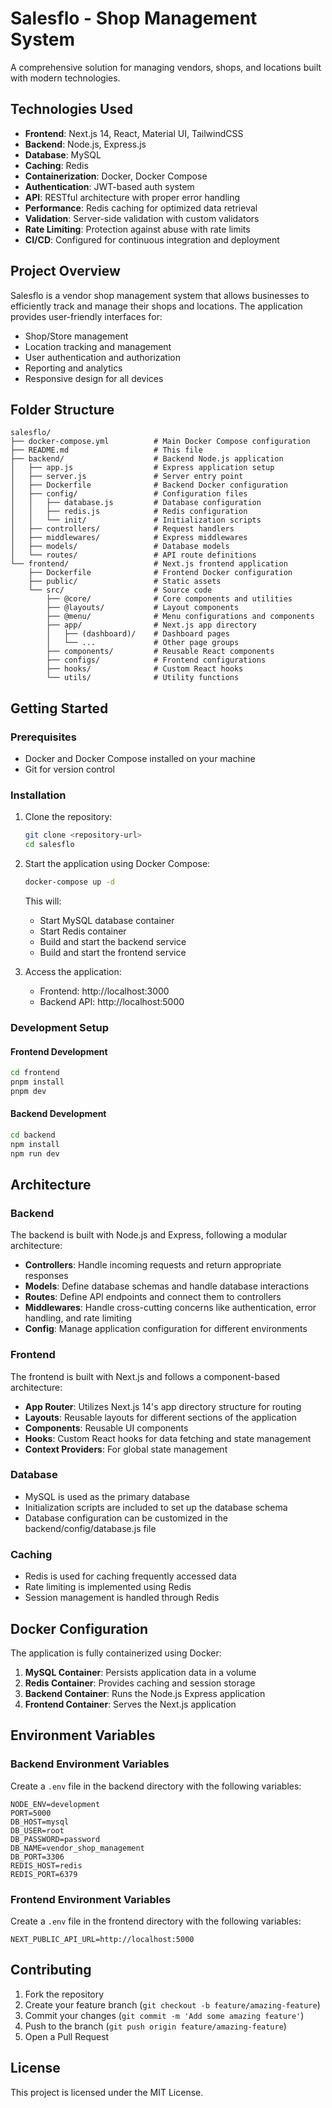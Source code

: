 # Salesflo - Shop Management System

A comprehensive solution for managing vendors, shops, and locations built with modern technologies.

## Technologies Used

- **Frontend**: Next.js 14, React, Material UI, TailwindCSS
- **Backend**: Node.js, Express.js
- **Database**: MySQL
- **Caching**: Redis
- **Containerization**: Docker, Docker Compose
- **Authentication**: JWT-based auth system
- **API**: RESTful architecture with proper error handling
- **Performance**: Redis caching for optimized data retrieval
- **Validation**: Server-side validation with custom validators
- **Rate Limiting**: Protection against abuse with rate limits
- **CI/CD**: Configured for continuous integration and deployment

## Project Overview

Salesflo is a vendor shop management system that allows businesses to efficiently track and manage their shops and locations. The application provides user-friendly interfaces for:

- Shop/Store management
- Location tracking and management
- User authentication and authorization
- Reporting and analytics
- Responsive design for all devices

## Folder Structure

```
salesflo/
├── docker-compose.yml          # Main Docker Compose configuration
├── README.md                   # This file
├── backend/                    # Backend Node.js application
│   ├── app.js                  # Express application setup
│   ├── server.js               # Server entry point
│   ├── Dockerfile              # Backend Docker configuration
│   ├── config/                 # Configuration files
│   │   ├── database.js         # Database configuration
│   │   ├── redis.js            # Redis configuration
│   │   └── init/               # Initialization scripts
│   ├── controllers/            # Request handlers
│   ├── middlewares/            # Express middlewares
│   ├── models/                 # Database models
│   └── routes/                 # API route definitions
└── frontend/                   # Next.js frontend application
    ├── Dockerfile              # Frontend Docker configuration
    ├── public/                 # Static assets
    └── src/                    # Source code
        ├── @core/              # Core components and utilities
        ├── @layouts/           # Layout components
        ├── @menu/              # Menu configurations and components
        ├── app/                # Next.js app directory
        │   ├── (dashboard)/    # Dashboard pages
        │   └── ...             # Other page groups
        ├── components/         # Reusable React components
        ├── configs/            # Frontend configurations
        ├── hooks/              # Custom React hooks
        └── utils/              # Utility functions
```

## Getting Started

### Prerequisites

- Docker and Docker Compose installed on your machine
- Git for version control

### Installation

1. Clone the repository:

   ```bash
   git clone <repository-url>
   cd salesflo
   ```

2. Start the application using Docker Compose:

   ```bash
   docker-compose up -d
   ```

   This will:

   - Start MySQL database container
   - Start Redis container
   - Build and start the backend service
   - Build and start the frontend service

3. Access the application:
   - Frontend: http://localhost:3000
   - Backend API: http://localhost:5000

### Development Setup

#### Frontend Development

```bash
cd frontend
pnpm install
pnpm dev
```

#### Backend Development

```bash
cd backend
npm install
npm run dev
```

## Architecture

### Backend

The backend is built with Node.js and Express, following a modular architecture:

- **Controllers**: Handle incoming requests and return appropriate responses
- **Models**: Define database schemas and handle database interactions
- **Routes**: Define API endpoints and connect them to controllers
- **Middlewares**: Handle cross-cutting concerns like authentication, error handling, and rate limiting
- **Config**: Manage application configuration for different environments

### Frontend

The frontend is built with Next.js and follows a component-based architecture:

- **App Router**: Utilizes Next.js 14's app directory structure for routing
- **Layouts**: Reusable layouts for different sections of the application
- **Components**: Reusable UI components
- **Hooks**: Custom React hooks for data fetching and state management
- **Context Providers**: For global state management

### Database

- MySQL is used as the primary database
- Initialization scripts are included to set up the database schema
- Database configuration can be customized in the backend/config/database.js file

### Caching

- Redis is used for caching frequently accessed data
- Rate limiting is implemented using Redis
- Session management is handled through Redis

## Docker Configuration

The application is fully containerized using Docker:

1. **MySQL Container**: Persists application data in a volume
2. **Redis Container**: Provides caching and session storage
3. **Backend Container**: Runs the Node.js Express application
4. **Frontend Container**: Serves the Next.js application

## Environment Variables

### Backend Environment Variables

Create a `.env` file in the backend directory with the following variables:

```
NODE_ENV=development
PORT=5000
DB_HOST=mysql
DB_USER=root
DB_PASSWORD=password
DB_NAME=vendor_shop_management
DB_PORT=3306
REDIS_HOST=redis
REDIS_PORT=6379
```

### Frontend Environment Variables

Create a `.env` file in the frontend directory with the following variables:

```
NEXT_PUBLIC_API_URL=http://localhost:5000
```

## Contributing

1. Fork the repository
2. Create your feature branch (`git checkout -b feature/amazing-feature`)
3. Commit your changes (`git commit -m 'Add some amazing feature'`)
4. Push to the branch (`git push origin feature/amazing-feature`)
5. Open a Pull Request

## License

This project is licensed under the MIT License.
